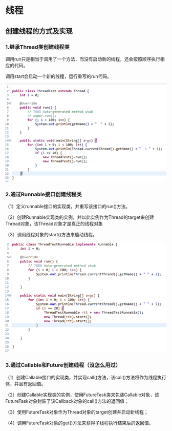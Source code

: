 # 线程

## 创建线程的方式及实现

### 1.继承Thread类创建线程类

调用run只是相当于调用了一个方法，而没有启动新的线程，还会按照顺序执行相应的代码。

调用start会启动一个新的线程，运行重写的run代码。 

![img](assets/clip_image124.png)

### 2.通过Runnable接口创建线程类

（1）定义runnable接口的实现类，并重写该接口的run()方法。

（2）创建Runnable实现类的实例，并以此实例作为Thread的target来创建Thread对象，该Thread对象才是真正的线程对象

（3）调用线程对象的start()方法来启动线程。

![img](assets/clip_image125.png)

### 3.通过Callable和Future创建线程（沒怎么用过）

（1）创建Callable接口的实现类，并实现call()方法，该call()方法将作为线程执行体，并且有返回值。

（2）创建Callable实现类的实例，使用FutureTask类来包装Callable对象，该FutureTask对象封装了该Callback对象的call()方法的返回值；

（3）使用FutureTask对象作为Thread对象的target创建并启动新线程；

（4）调用FutureTask对象的get()方法来获得子线程执行结束后的返回值。
